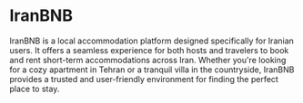 # IranBNB
 IranBNB is a local accommodation platform designed specifically for Iranian users. It offers a seamless experience for both hosts and travelers to book and rent short-term accommodations across Iran. Whether you're looking for a cozy apartment in Tehran or a tranquil villa in the countryside, IranBNB provides a trusted and user-friendly environment for finding the perfect place to stay.
